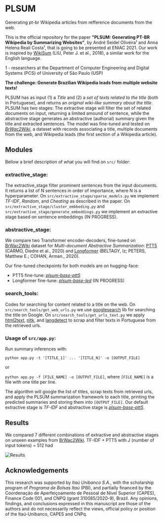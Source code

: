 # PLSUM
Generating pt-br Wikipedia articles from refference documents from the web.

This is the official repository for the paper __"PLSUM: Generating PT-BR Wikipedia by Summarizing Websites"__, by André Seidel Oliveira¹ and Anna Helena Reali Costa¹, that is going to be presented at ENIAC 2021.
Our work is inspired by [WikiSum](https://arxiv.org/pdf/1801.10198.pdf) (LIU, Peter J. et al., 2018), a similar work for the English language. 

1 - researchers at the Department of Computer Engineering and Digital Systems (PCS) of University of São Paulo (USP)

__The challenge: Generate Brazilian Wikipedia leads from multiple website texts!__

PLSUM has as input (1) a _Title_ and (2) a _set of texts related to the title_ (both in Portuguese), and returns an _original wiki-like summary about the title_.
PLSUM has two stages: The extractive stage will filter the set of related documents on input, returning a limited amound of sentence, while the abstractive stage generates an abstractive (authorial) summary given the title and extracted sentences.
The model was fine-tuned and tested on [_BrWac2Wiki_](https://github.com/aseidelo/BrWac2Wiki), a dataset with records associating a title, multiple documents from the web, and Wikipedia leads (the first section of a Wikipedia article).

## Modules

Bellow a brief description of what you will find on ```src/``` folder:

### extractive_stage:
The extractive_stage filter prominent sentences from the input documents. 
It returns a list of N sentences in order of importance, where N is a hyperparameter.
On ```src/extractive_stage/sparse_models.py``` we implement _TF-IDF_, _Random_, and _Cheating_ as described in the paper.
On ```src/extractive_stage/cluster_embbeding.py``` and ```src/extractive_stage/generate_embeddings.py``` we implement an extractive stage based on sentence embeddings (IN PROGRESS).

### abstractive_stage:
We compare two Transformer encoder-decoders, fine-tuned on [BrWac2Wiki](https://github.com/aseidelo/BrWac2Wiki) dataset for _Multi-document Abstractive Summarization_: 
[PTT5](https://huggingface.co/unicamp-dl/ptt5-base-portuguese-vocab) (CARMO, Diedre et al., 2020) and [Longformer](https://huggingface.co/allenai/led-base-16384) (BELTAGY, Iz; PETERS, Matthew E.; COHAN, Arman., 2020). 

Our fine-tuned checkpoints for both models are on hugging-face:

- PTT5 fine-tune: [_plsum-base-ptt5_](https://huggingface.co/seidel/plsum-base-ptt5)
- Longformer fine-tune: [_plsum-base-led_]() (IN PROGRESS)

### search_tools:
Codes for searching for content related to a title on the web. 
On ```src/search_tools/get_web_urls.py``` we use [googlesearch](https://pypi.org/project/googlesearch-python/) lib for searching the title on Google.
On ```src/search_tools/get_urls_text.py``` we apply [html2text](https://pypi.org/project/html2text/), [nltk](https://www.nltk.org/), and [langdetect](https://pypi.org/project/langdetect/) to scrap and filter texts in Portuguese from the retrieved urls.

### Usage of ```src/app.py```:

Run summary inferences with:

```python app.py -t '[TITLE_1]' ... '[TITLE_N]' -o [OUTPUT_FILE]```

or 

```python app.py -f [FILE_NAME] -o [OUTPUT_FILE]```,
where ```[FILE_NAME]``` is a file with one title per line.

The algorithm will google the list of titles, scrap texts from retrieved urls, and apply the PLSUM summarization framework to each title, printing the predicted summaries and storing them into ```[OUTPUT_FILE]```. Our default extractive stage is _TF-IDF_ and abstractive stage is [_plsum-base-ptt5_](https://huggingface.co/seidel/plsum-base-ptt5).

## Results

We compared 7 different combinations of extractive and abstractive stages on unseen examples from [BrWac2Wiki](https://github.com/aseidelo/BrWac2Wiki). 
TF-IDF + PTT5 with J (number of input tokens) = 512 had

![Results](https://github.com/aseidelo/plsum/docs/results.jpg)

## Acknowledgements
This research was supported by _Itaú Unibanco S.A._, with the scholarship program of _Programa de Bolsas Itaú_ (PBI), and partially financed by the Coordenação de Aperfeiçoamento de Pessoal de Nível Superior (CAPES), Finance Code 001, and CNPQ (grant 310085/2020-9), Brazil.
Any opinions, findings, and conclusions expressed in this manuscript are those of the authors and do not necessarily reflect the views, official policy or position of the Itaú-Unibanco, CAPES and CNPq.
